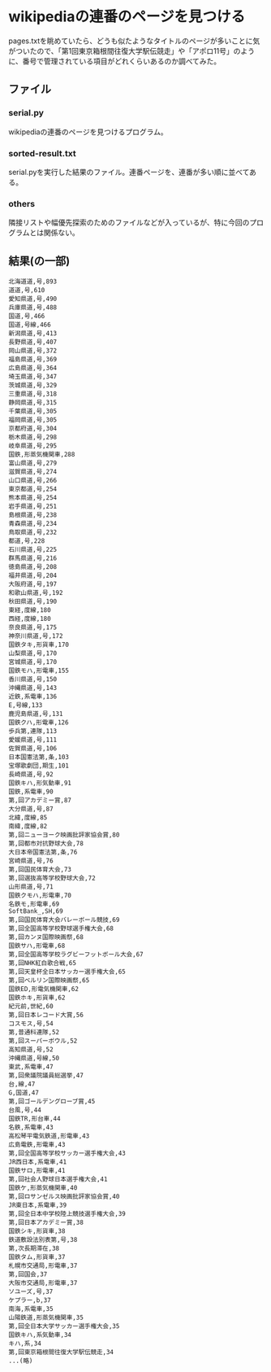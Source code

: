 # wikipediaの連番のページを見つける

pages.txtを眺めていたら、どうも似たようなタイトルのページが多いことに気がついたので、「第1回東京箱根間往復大学駅伝競走」や「アポロ11号」のように、番号で管理されている項目がどれくらいあるのか調べてみた。

## ファイル

### serial.py
wikipediaの連番のページを見つけるプログラム。

### sorted-result.txt
serial.pyを実行した結果のファイル。連番ページを、連番が多い順に並べてある。

### others
隣接リストや幅優先探索のためのファイルなどが入っているが、特に今回のプログラムとは関係ない。

## 結果(の一部)

```
北海道道,号,893
道道,号,610
愛知県道,号,490
兵庫県道,号,488
国道,号,466
国道,号線,466
新潟県道,号,413
長野県道,号,407
岡山県道,号,372
福島県道,号,369
広島県道,号,364
埼玉県道,号,347
茨城県道,号,329
三重県道,号,318
静岡県道,号,315
千葉県道,号,305
福岡県道,号,305
京都府道,号,304
栃木県道,号,298
岐阜県道,号,295
国鉄,形蒸気機関車,288
富山県道,号,279
滋賀県道,号,274
山口県道,号,266
東京都道,号,254
熊本県道,号,254
岩手県道,号,251
島根県道,号,238
青森県道,号,234
鳥取県道,号,232
都道,号,228
石川県道,号,225
群馬県道,号,216
徳島県道,号,208
福井県道,号,204
大阪府道,号,197
和歌山県道,号,192
秋田県道,号,190
東経,度線,180
西経,度線,180
奈良県道,号,175
神奈川県道,号,172
国鉄タキ,形貨車,170
山梨県道,号,170
宮城県道,号,170
国鉄モハ,形電車,155
香川県道,号,150
沖縄県道,号,143
近鉄,系電車,136
E,号線,133
鹿児島県道,号,131
国鉄クハ,形電車,126
歩兵第,連隊,113
愛媛県道,号,111
佐賀県道,号,106
日本国憲法第,条,103
宝塚歌劇団,期生,101
長崎県道,号,92
国鉄キハ,形気動車,91
国鉄,系電車,90
第,回アカデミー賞,87
大分県道,号,87
北緯,度線,85
南緯,度線,82
第,回ニューヨーク映画批評家協会賞,80
第,回都市対抗野球大会,78
大日本帝国憲法第,条,76
宮崎県道,号,76
第,回国民体育大会,73
第,回選抜高等学校野球大会,72
山形県道,号,71
国鉄クモハ,形電車,70
名鉄モ,形電車,69
SoftBank_,SH,69
第,回国民体育大会バレーボール競技,69
第,回全国高等学校野球選手権大会,68
第,回カンヌ国際映画祭,68
国鉄サハ,形電車,68
第,回全国高等学校ラグビーフットボール大会,67
第,回NHK紅白歌合戦,65
第,回天皇杯全日本サッカー選手権大会,65
第,回ベルリン国際映画祭,65
国鉄ED,形電気機関車,62
国鉄ホキ,形貨車,62
紀元前,世紀,60
第,回日本レコード大賞,56
コスモス,号,54
第,普通科連隊,52
第,回スーパーボウル,52
高知県道,号,52
沖縄県道,号線,50
東武,系電車,47
第,回衆議院議員総選挙,47
台,線,47
G,国道,47
第,回ゴールデングローブ賞,45
台風,号,44
国鉄TR,形台車,44
名鉄,系電車,43
高松琴平電気鉄道,形電車,43
広島電鉄,形電車,43
第,回全国高等学校サッカー選手権大会,43
JR西日本,系電車,41
国鉄サロ,形電車,41
第,回社会人野球日本選手権大会,41
国鉄ケ,形蒸気機関車,40
第,回ロサンゼルス映画批評家協会賞,40
JR東日本,系電車,39
第,回全日本中学校陸上競技選手権大会,39
第,回日本アカデミー賞,38
国鉄シキ,形貨車,38
鉄道敷設法別表第,号,38
第,次長期滞在,38
国鉄タム,形貨車,37
札幌市交通局,形電車,37
第,回国会,37
大阪市交通局,形電車,37
ソユーズ,号,37
ケプラー,b,37
南海,系電車,35
山陽鉄道,形蒸気機関車,35
第,回全日本大学サッカー選手権大会,35
国鉄キハ,系気動車,34
キハ,系,34
第,回東京箱根間往復大学駅伝競走,34
...(略)
```
